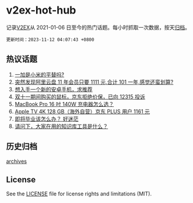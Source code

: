 # v2ex-hot-hub

 记录[V2EX](https://www.v2ex.com/)从 2021-01-06 日至今的热门话题。每小时抓取一次数据，按天[归档](archives)。

`更新时间：2023-11-12 04:07:43 +0800`

## 热议话题

1. [一加是小米的平替吗?](https://www.v2ex.com/t/990857)
1. [突然发现阿里云盘 11 年会员只要 1111 元,合计 101 一年,感觉还蛮划算?](https://www.v2ex.com/t/990893)
1. [想入手一个新的安卓手机，求推荐](https://www.v2ex.com/t/990883)
1. [双十一期间购买的鼠标，京东拒绝价保，已向 12315 投诉](https://www.v2ex.com/t/990870)
1. [MacBook Pro 16 吋 140W 充电器怎么选？](https://www.v2ex.com/t/990869)
1. [Apple TV 4K 128 GB（海外自营）京东 PLUS 用户 1161 元](https://www.v2ex.com/t/990858)
1. [即将毕业该怎么办？ 好迷茫](https://www.v2ex.com/t/990904)
1. [请问下，大家在用的知识库工具是什么？](https://www.v2ex.com/t/990924)

## 历史归档

[archives](archives)

## License

See the [LICENSE](LICENSE) file for license rights and limitations (MIT).
